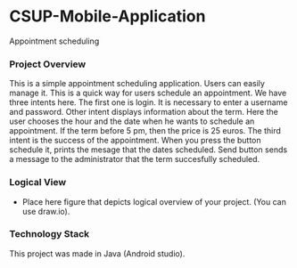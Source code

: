 # CSUP-Mobile-Application

Appointment scheduling

### Project Overview

This is a simple appointment scheduling application. Users can easily manage it. This is a quick way for users schedule an appointment. 
We have three intents here. The first one is login. It is necessary to enter a username and password. Other intent displays information about the term. Here the user chooses the hour and the date when he wants to schedule an appointment. If the term before 5 pm, then the price is 25 euros. The third intent is the success of the appointment. When you press the button schedule it, prints the mesage that the dates scheduled. Send button sends a message to the administrator that the term succesfully scheduled.


### Logical View

* Place here figure that depicts logical overview of your project. (You can use draw.io).


### Technology Stack

This project was made in Java (Android studio).
